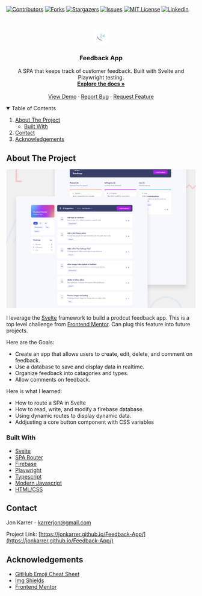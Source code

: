 [![Contributors][contributors-shield]][contributors-url]
[![Forks][forks-shield]][forks-url]
[![Stargazers][stars-shield]][stars-url]
[![Issues][issues-shield]][issues-url]
[![MIT License][license-shield]][license-url]
[![LinkedIn][linkedin-shield]][linkedin-url]

<br />
<p align="center">
  <a href="https://github.com/jonkarrer/Feedback-App" >
    <img src="./public/favicon-32x32.png" alt="Logo" width="40" height="40">
  </a>

  <h3 align="center">Feedback App</h3>

  <p align="center">
    A SPA that keeps track of customer feedback. Built with Svelte and Playwright testing.
    <br />
    <a href="https://github.com/jonkarrer/Feedback-App"><strong>Explore the docs »</strong></a>
    <br />
    <br />
    <a href="https://jonkarrer.github.io/Feedback-App/">View Demo</a>
    ·
    <a href="https://github.com/jonkarrer/Feedback-App/issues">Report Bug</a>
    ·
    <a href="https://github.com/jonkarrer/Feedback-App/issues">Request Feature</a>
  </p>
</p>

<details open="open">
  <summary>Table of Contents</summary>
  <ol>
    <li>
      <a href="#about-the-project">About The Project</a>
      <ul>
        <li><a href="#built-with">Built With</a></li>
      </ul>
    </li>
    <li><a href="#contact">Contact</a></li>
    <li><a href="#acknowledgements">Acknowledgements</a></li>
  </ol>
</details>

## About The Project

[![Product Name Screen Shot][product-screenshot]](https://example.com)

I leverage the [Svelte](https://svelte.dev/) framework to build a prodcut feedback app. This is a top level challenge from [Frontend Mentor](https://www.frontendmentor.io/profile/jonkarrer). Can plug this feature into future projects.

Here are the Goals:

- Create an app that allows users to create, edit, delete, and comment on feedback.
- Use a database to save and display data in realtime.
- Organize feedback into catagories and types.
- Allow comments on feedback.

Here is what I learned:

- How to route a SPA in Svelte
- How to read, write, and modify a firebase database.
- Using dynamic routes to display dynamic data.
- Addjusting a core button component with CSS variables

### Built With

- [Svelte](https://svelte.dev/)
- [SPA Router](https://github.com/ItalyPaleAle/svelte-spa-router)
- [Firebase](https://firebase.google.com/)
- [Playwright](https://playwright.dev/)
- [Typescript](https://www.typescriptlang.org)
- [Modern Javascript](https://javascript.info)
- [HTML/CSS](https://www.w3schools.com/html/default.asp)

## Contact

Jon Karrer - karrerjon@gmail.com

Project Link: [https://jonkarrer.github.io/Feedback-App/](https://jonkarrer.github.io/Feedback-App/)

## Acknowledgements

- [GitHub Emoji Cheat Sheet](https://www.webpagefx.com/tools/emoji-cheat-sheet)
- [Img Shields](https://shields.io)
- [Frontend Mentor](https://www.frontendmentor.io/challenges/product-feedback-app-wbvUYqjR6)

[contributors-shield]: https://img.shields.io/github/contributors/jonkarrer/Feedback-App.svg?style=for-the-badge
[contributors-url]: https://github.com/jonkarrer/Feedback-App/graphs/contributors
[forks-shield]: https://img.shields.io/github/forks/jonkarrer/Feedback-App.svg?style=for-the-badge
[forks-url]: https://github.com/jonkarrer/Feedback-App/network/members
[stars-shield]: https://img.shields.io/github/stars/jonkarrer/Feedback-App.svg?style=for-the-badge
[stars-url]: https://github.com/jonkarrer/Feedback-App/stargazers
[issues-shield]: https://img.shields.io/github/issues/jonkarrer/Feedback-App.svg?style=for-the-badge
[issues-url]: https://github.com/jonkarrer/Feedback-App/issues
[license-shield]: https://img.shields.io/github/license/jonkarrer/Feedback-App.svg?style=for-the-badge
[license-url]: https://github.com/jonkarrer/Feedback-App/blob/master/LICENSE
[linkedin-shield]: https://img.shields.io/badge/-LinkedIn-black.svg?style=for-the-badge&logo=linkedin&colorB=555
[linkedin-url]: https://www.linkedin.com/in/jon-karrer-6b8a18186/
[product-screenshot]: ./public/assets/preview.jpg
